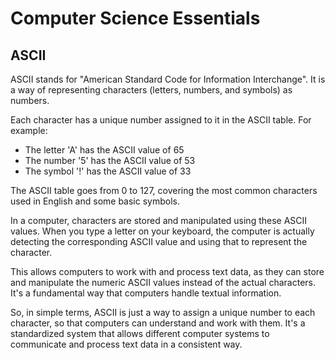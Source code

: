 # Computer Science Essentials



## ASCII

ASCII stands for "American Standard Code for Information Interchange". It is a way of representing characters (letters, numbers, and symbols) as numbers.

Each character has a unique number assigned to it in the ASCII table. For example:

- The letter 'A' has the ASCII value of 65
- The number '5' has the ASCII value of 53
- The symbol '!' has the ASCII value of 33

The ASCII table goes from 0 to 127, covering the most common characters used in English and some basic symbols.

In a computer, characters are stored and manipulated using these ASCII values. When you type a letter on your keyboard, the computer is actually detecting the corresponding ASCII value and using that to represent the character.

This allows computers to work with and process text data, as they can store and manipulate the numeric ASCII values instead of the actual characters. It's a fundamental way that computers handle textual information.

So, in simple terms, ASCII is just a way to assign a unique number to each character, so that computers can understand and work with them. It's a standardized system that allows different computer systems to communicate and process text data in a consistent way.